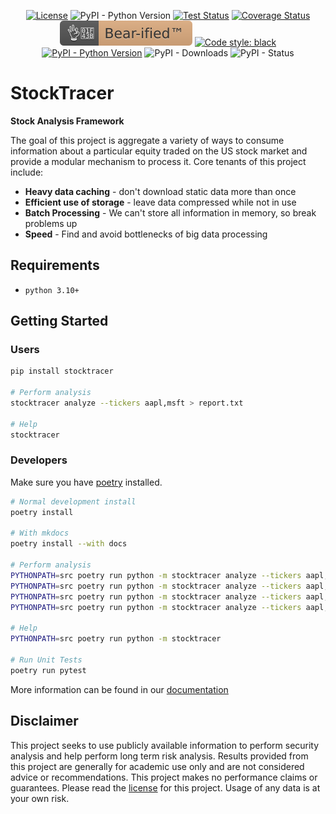 <p align="center">
    <a href='https://github.com/gyund/fundamental-analysis/blob/main/LICENSE'><img alt="License" src="https://img.shields.io/github/license/gyund/fundamental-analysis"></a>
    <img alt="PyPI - Python Version" src="https://img.shields.io/pypi/pyversions/stocktracer">
    <a href='https://github.com/gyund/fundamental-analysis/actions/workflows/python.yml'><img alt="Test Status" src="https://github.com/gyund/fundamental-analysis/actions/workflows/python.yml/badge.svg?service=github"></a>
    <a href='https://coveralls.io/github/gyund/fundamental-analysis?branch=main'><img src='https://coveralls.io/repos/github/gyund/fundamental-analysis/badge.svg' alt='Coverage Status' /></a>
    <a href="https://beartype.readthedocs.io"><img src="https://raw.githubusercontent.com/beartype/beartype-assets/main/badge/bear-ified.svg?" alt="bear-ified"></a>
    <a href="https://github.com/psf/black"><img src="https://img.shields.io/badge/code%20style-black-000000.svg" alt="Code style: black"></a>
    <a href='https://pypi.org/project/stocktracer/'><img alt="PyPI - Python Version" src="https://img.shields.io/pypi/v/stocktracer"></a>
    <img alt="PyPI - Downloads" src="https://img.shields.io/pypi/dm/stocktracer">
    <img alt="PyPI - Status" src="https://img.shields.io/pypi/status/stocktracer">
</p>

# StockTracer

**Stock Analysis Framework**

The goal of this project is aggregate a variety of ways to consume information about a particular equity traded on the US stock market and provide a modular mechanism to process it. Core tenants of this project include:

- **Heavy data caching** - don't download static data more than once
- **Efficient use of storage** - leave data compressed while not in use
- **Batch Processing** - We can't store all information in memory, so break problems up
- **Speed** - Find and avoid bottlenecks of big data processing

## Requirements

- `python 3.10+`

## Getting Started

### Users

```sh
pip install stocktracer

# Perform analysis
stocktracer analyze --tickers aapl,msft > report.txt

# Help
stocktracer

```

### Developers

Make sure you have [poetry](https://python-poetry.org/docs/) installed.

```sh
# Normal development install
poetry install

# With mkdocs
poetry install --with docs

# Perform analysis
PYTHONPATH=src poetry run python -m stocktracer analyze --tickers aapl,msft
PYTHONPATH=src poetry run python -m stocktracer analyze --tickers aapl,msft -a stocktracer.analysis.diluted_eps
PYTHONPATH=src poetry run python -m stocktracer analyze --tickers aapl,msft -a stocktracer.analysis.diluted_eps --report-format csv
PYTHONPATH=src poetry run python -m stocktracer analyze --tickers aapl,msft -a stocktracer.analysis.diluted_eps --report-format json --report-file my_results.json

# Help
PYTHONPATH=src poetry run python -m stocktracer

# Run Unit Tests
poetry run pytest
```

More information can be found in our [documentation](https://gyund.github.io/fundamental-analysis/)

## Disclaimer

This project seeks to use publicly available information to perform security analysis and
help perform long term risk analysis. Results provided from this project are generally for 
academic use only and are not considered advice or recommendations. This project makes no
performance claims or guarantees. Please read the [license](LICENSE) 
for this project. Usage of any data is at your own risk.
